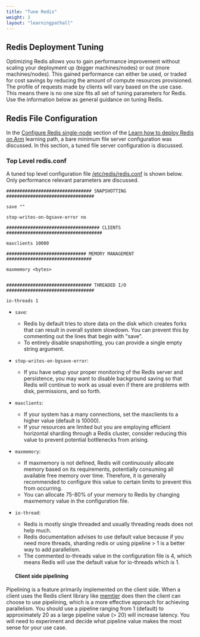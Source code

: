 ```yaml
---
title: "Tune Redis"
weight: 3
layout: "learningpathall"
---
```


##  Redis Deployment Tuning

Optimizing Redis allows you to gain performance improvement without scaling your deployment up (bigger machines/nodes) or out (more machines/nodes). This gained performance can either be used, or traded for cost savings by reducing the amount of compute resources provisioned. The profile of requests made by clients will vary based on the use case. This means there is no one size fits all set of tuning parameters for Redis. Use the information below as general guidance on tuning Redis.

##  Redis File Configuration

In the [Configure Redis single-node](https://learn.arm.com/learning-paths/servers-and-cloud-computing/redis/single-node_deployment/) section of the [Learn how to deploy Redis on Arm](https://learn.arm.com/learning-paths/servers-and-cloud-computing/redis/) learning path, a bare minimum file server configuration was discussed. In this section, a tuned file server configuration is discussed.

### Top Level redis.conf

A tuned top level configuration file [/etc/redis/redis.conf](https://raw.githubusercontent.com/redis/redis/7.0/redis.conf) is shown below. Only performance relevant parameters are discussed.

```console
################################ SNAPSHOTTING  #################################

save ""

stop-writes-on-bgsave-error no

################################### CLIENTS ####################################

maxclients 10000 

############################## MEMORY MANAGEMENT ################################

maxmemory <bytes>
 

################################ THREADED I/O #################################

io-threads 1
```

* `save`:
  * Redis by default tries to store data on the disk which creates forks that can result in overall system slowdown. You can prevent this by commenting out the lines that begin with "save".
  * To entirely disable snapshotting, you can provide a single empty string argument.
* `stop-writes-on-bgsave-error`:
  *  If you have setup your proper monitoring of the Redis server and persistence, you may want to disable background saving so that Redis will continue to work as usual even if there are problems with disk, permissions, and so forth.
* `maxclients`:
  * If your system has a many connections, set the maxclients to a higher value (default is 10000). 
  * If your resources are limited but you are employing efficient horizontal sharding through a Redis cluster, consider reducing this value to prevent potential bottlenecks from arising.
* `maxmemory`:
  * If maxmemory is not defined, Redis will continuously allocate memory based on its requirements, potentially consuming all available free memory over time. Therefore, it is generally recommended to configure this value to certain limits to prevent this from occurring. 
  * You can allocate 75-80% of your memory to Redis by changing maxmemory value in the configuration file. 
* `io-thread`:
  * Redis is mostly single threaded and usually threading reads does not help much. 
  * Redis documentation advises to use default value because if you need more threads, sharding redis or using pipeline > 1 is a better way to add parallelism.
  * The commented io-threads value in the configuration file is 4, which means Redis will use the default value for io-threads which is 1.  

  #### Client side pipelining

Pipelining is a feature primarily implemented on the client side. When a client uses the Redis client library like [memtier](https://github.com/RedisLabs/memtier_benchmark) does then the client can choose to use pipelining, which is a more effective approach for achieving parallelism. You should use a pipeline ranging from 1 (default) to approximately 20 as a large pipeline value (> 20) will increase latency. You will need to experiment and decide what pipeline value makes the most sense for your use case.



